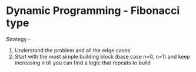 # Dynamic Programming - Fibonacci type


Strategy - 
1. Understand the problem and all the edge cases
2. Start with the most simple building block (base case n=0, n=1) and keep 
increasing n till you can find a logic that repeats to build 